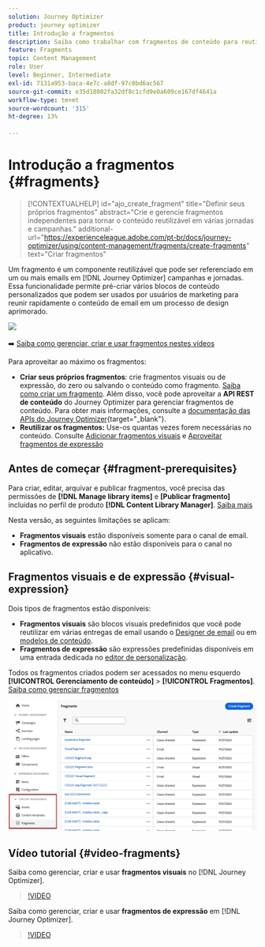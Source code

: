 ```yaml
---
solution: Journey Optimizer
product: journey optimizer
title: Introdução a fragmentos
description: Saiba como trabalhar com fragmentos de conteúdo para reutilizar conteúdo em campanhas e jornadas do Journey Optimizer
feature: Fragments
topic: Content Management
role: User
level: Beginner, Intermediate
exl-id: 7131a953-baca-4e7c-a8df-97c0bd6ac567
source-git-commit: e35d18002fa32df8c1cfd9e0a609ce167df4641a
workflow-type: tm+mt
source-wordcount: '315'
ht-degree: 13%

---
```


# Introdução a fragmentos {#fragments}

>[!CONTEXTUALHELP]
>id="ajo_create_fragment"
>title="Definir seus próprios fragmentos"
>abstract="Crie e gerencie fragmentos independentes para tornar o conteúdo reutilizável em várias jornadas e campanhas."
>additional-url="https://experienceleague.adobe.com/pt-br/docs/journey-optimizer/using/content-management/fragments/create-fragments" text="Criar fragmentos"

Um fragmento é um componente reutilizável que pode ser referenciado em um ou mais emails em [!DNL Journey Optimizer] campanhas e jornadas. Essa funcionalidade permite pré-criar vários blocos de conteúdo personalizados que podem ser usados por usuários de marketing para reunir rapidamente o conteúdo de email em um processo de design aprimorado.

![](../rn/assets/do-not-localize/fragments.gif)

➡️ [Saiba como gerenciar, criar e usar fragmentos nestes vídeos](#video-fragments)

Para aproveitar ao máximo os fragmentos:

* **Criar seus próprios fragmentos**: crie fragmentos visuais ou de expressão, do zero ou salvando o conteúdo como fragmento. [Saiba como criar um fragmento](create-fragments.md). Além disso, você pode aproveitar a **API REST de conteúdo** do Journey Optimizer para gerenciar fragmentos de conteúdo. Para obter mais informações, consulte a [documentação das APIs do Journey Optimizer](https://developer.adobe.com/journey-optimizer-apis/references/content/){target="_blank"}.
* **Reutilizar os fragmentos:** Use-os quantas vezes forem necessárias no conteúdo. Consulte [Adicionar fragmentos visuais](../email/use-visual-fragments.md) e [Aproveitar fragmentos de expressão](../personalization/use-expression-fragments.md)

## Antes de começar {#fragment-prerequisites}

Para criar, editar, arquivar e publicar fragmentos, você precisa das permissões de **[!DNL Manage library items]** e **[Publicar fragmento]** incluídas no perfil de produto **[!DNL Content Library Manager]**. [Saiba mais](../administration/ootb-product-profiles.md#content-library-manager)

Nesta versão, as seguintes limitações se aplicam:

* **Fragmentos visuais** estão disponíveis somente para o canal de email.
* **Fragmentos de expressão** não estão disponíveis para o canal no aplicativo.

## Fragmentos visuais e de expressão {#visual-expression}

Dois tipos de fragmentos estão disponíveis:

* **Fragmentos visuais** são blocos visuais predefinidos que você pode reutilizar em várias entregas de email usando o [Designer de email](../email/get-started-email-design.md) ou em [modelos de conteúdo](../email/use-email-templates.md).
* **Fragmentos de expressão** são expressões predefinidas disponíveis em uma entrada dedicada no [editor de personalização](../personalization/personalization-build-expressions.md).

Todos os fragmentos criados podem ser acessados no menu esquerdo **[!UICONTROL Gerenciamento de conteúdo]** > **[!UICONTROL Fragmentos]**. [Saiba como gerenciar fragmentos](../content-management/manage-fragments.md)

![](assets/fragment-list.png)

## Vídeo tutorial {#video-fragments}

Saiba como gerenciar, criar e usar **fragmentos visuais** no [!DNL Journey Optimizer].

>[!VIDEO](https://video.tv.adobe.com/v/3419932/?quality=12)

Saiba como gerenciar, criar e usar **fragmentos de expressão** em [!DNL Journey Optimizer].

>[!VIDEO](https://video.tv.adobe.com/v/3438922/?quality=12&captions=por_br)
